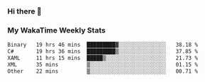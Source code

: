 ### Hi there 👋

<!--
**royschrauwen/royschrauwen** is a ✨ _special_ ✨ repository because its `README.md` (this file) appears on your GitHub profile.

Here are some ideas to get you started:

- 🔭 I’m currently working on ...
- 🌱 I’m currently learning ...
- 👯 I’m looking to collaborate on ...
- 🤔 I’m looking for help with ...
- 💬 Ask me about ...
- 📫 How to reach me: ...
- 😄 Pronouns: ...
- ⚡ Fun fact: ...
-->


### My WakaTime Weekly Stats
<!--START_SECTION:waka-->

```txt
Binary   19 hrs 46 mins  █████████▓░░░░░░░░░░░░░░░   38.18 %
C#       19 hrs 36 mins  █████████▒░░░░░░░░░░░░░░░   37.85 %
XAML     11 hrs 15 mins  █████▒░░░░░░░░░░░░░░░░░░░   21.73 %
XML      35 mins         ▒░░░░░░░░░░░░░░░░░░░░░░░░   01.15 %
Other    22 mins         ▒░░░░░░░░░░░░░░░░░░░░░░░░   00.71 %
```

<!--END_SECTION:waka-->
